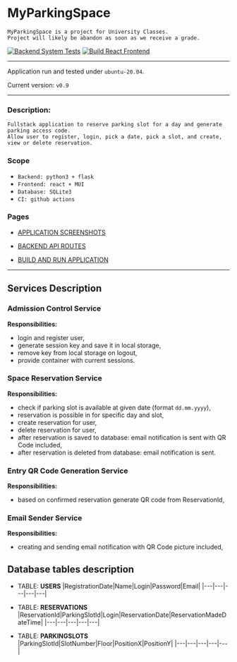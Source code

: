 # MyParkingSpace
```
MyParkingSpace is a project for University Classes.
Project will likely be abandon as soon as we receive a grade.
```

[![Backend System Tests](https://github.com/szymonjanas/MyParkingSpace/actions/workflows/backend-system-tests.yml/badge.svg)](https://github.com/szymonjanas/MyParkingSpace/actions/workflows/backend-system-tests.yml)
[![Build React Frontend](https://github.com/szymonjanas/MyParkingSpace/actions/workflows/frontend-build.yml/badge.svg)](https://github.com/szymonjanas/MyParkingSpace/actions/workflows/frontend-build.yml)

---

Application run and tested under `ubuntu-20.04`.

Current version: `v0.9`

---

### Description:
```
Fullstack application to reserve parking slot for a day and generate parking access code.
Allow user to register, login, pick a date, pick a slot, and create, view or delete reservation.
```

### Scope
- `Backend: python3 + flask`
- `Frontend: react + MUI`
- `Database: SQLite3`
- `CI: github actions`
 
### Pages

- [APPLICATION SCREENSHOTS](docs/SCREENSHOTS.md)

- [BACKEND API ROUTES](docs/ROUTES.md)

- [BUILD AND RUN APPLICATION](docs/RUN_APPLICATION.md)

---

## Services Description
### Admission Control Service
**Responsibilities:**
- login and register user,
- generate session key and save it in local storage,
- remove key from local storage on logout,
- provide container with current sessions.

### Space Reservation Service

**Responsibilities:**
- check if parking slot is available at given date (format `dd.mm.yyyy`),
- reservation is possible in for specific day and slot,
- create reservation for user,
- delete reservation for user,
- after reservation is saved to database: email notification is sent with QR Code included,
- after reservation is deleted from database: email notification is sent.

### Entry QR Code Generation Service
**Responsibilities:**
- based on confirmed reservation generate QR code from ReservationId,
### Email Sender Service
**Responsibilities:**
- creating and sending email notification with QR Code picture included,

## Database tables description
- TABLE: **USERS**
    |RegistrationDate|Name|Login|Password|Email|
    |---|---|---|---|---|


- TABLE: **RESERVATIONS**
    |ReservationId|ParkingSlotId|Login|ReservationDate|ReservationMadeDateTime|
    |---|---|---|---|---|

- TABLE: **PARKINGSLOTS**
    |ParkingSlotId|SlotNumber|Floor|PositionX|PositionY|
    |---|---|---|---|---|
